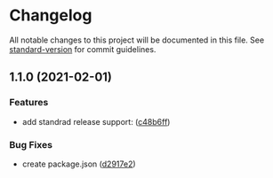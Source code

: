 # Changelog

All notable changes to this project will be documented in this file. See [standard-version](https://github.com/conventional-changelog/standard-version) for commit guidelines.

## 1.1.0 (2021-02-01)


### Features

* add standrad release support: ([c48b6ff](https://github.com/justinwilliamsrva/dailyRoutineChecker/commit/c48b6ff110417e0ae6b1ae63221702822f495a5f))


### Bug Fixes

* create package.json ([d2917e2](https://github.com/justinwilliamsrva/dailyRoutineChecker/commit/d2917e28951c2df517f4562fdfec6aed25937d62))
